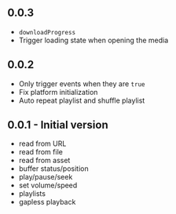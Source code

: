 ## 0.0.3

* `downloadProgress`
* Trigger loading state when opening the media

## 0.0.2

* Only trigger events when they are `true`
* Fix platform initialization
* Auto repeat playlist and shuffle playlist

## 0.0.1 - Initial version

* read from URL
* read from file
* read from asset
* buffer status/position
* play/pause/seek
* set volume/speed
* playlists
* gapless playback
